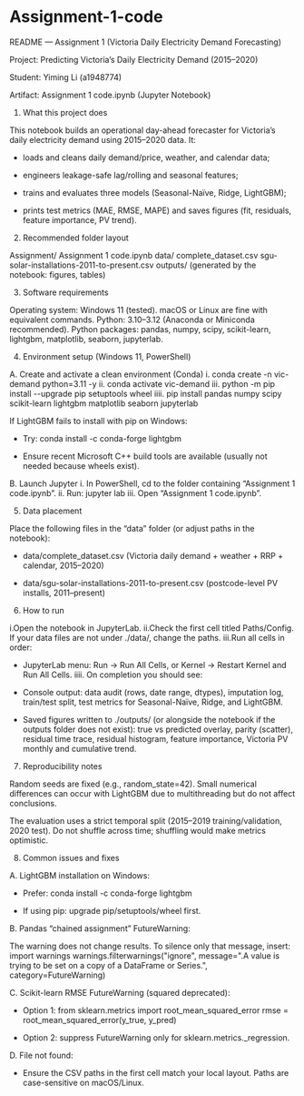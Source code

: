 # Assignment-1-code

README — Assignment 1 (Victoria Daily Electricity Demand Forecasting)

Project: Predicting Victoria’s Daily Electricity Demand (2015–2020)

Student: Yiming Li (a1948774)

Artifact: Assignment 1 code.ipynb (Jupyter Notebook)

1. What this project does

This notebook builds an operational day-ahead forecaster for Victoria’s daily electricity demand using 2015–2020 data. It:
- loads and cleans daily demand/price, weather, and calendar data;

- engineers leakage-safe lag/rolling and seasonal features;

- trains and evaluates three models (Seasonal-Naïve, Ridge, LightGBM);

- prints test metrics (MAE, RMSE, MAPE) and saves figures (fit, residuals, feature importance, PV trend).

2. Recommended folder layout

Assignment/
Assignment 1 code.ipynb
data/
complete_dataset.csv
sgu-solar-installations-2011-to-present.csv
outputs/ (generated by the notebook: figures, tables)

3. Software requirements

Operating system: Windows 11 (tested). macOS or Linux are fine with equivalent commands.
Python: 3.10–3.12 (Anaconda or Miniconda recommended).
Python packages: pandas, numpy, scipy, scikit-learn, lightgbm, matplotlib, seaborn, jupyterlab.

4. Environment setup (Windows 11, PowerShell)

A. Create and activate a clean environment (Conda)
i. conda create -n vic-demand python=3.11 -y
ii. conda activate vic-demand
iii. python -m pip install --upgrade pip setuptools wheel
iiii. pip install pandas numpy scipy scikit-learn lightgbm matplotlib seaborn jupyterlab

If LightGBM fails to install with pip on Windows:
- Try: conda install -c conda-forge lightgbm

- Ensure recent Microsoft C++ build tools are available (usually not needed because wheels exist).

B. Launch Jupyter
i. In PowerShell, cd to the folder containing “Assignment 1 code.ipynb”.
ii. Run: jupyter lab
iii. Open “Assignment 1 code.ipynb”.

5. Data placement

Place the following files in the “data” folder (or adjust paths in the notebook):
- data/complete_dataset.csv (Victoria daily demand + weather + RRP + calendar, 2015–2020)

- data/sgu-solar-installations-2011-to-present.csv (postcode-level PV installs, 2011–present)

6. How to run

i.Open the notebook in JupyterLab.
ii.Check the first cell titled Paths/Config. If your data files are not under ./data/, change the paths.
iii.Run all cells in order:
- JupyterLab menu: Run -> Run All Cells, or Kernel -> Restart Kernel and Run All Cells.
iiii. On completion you should see:
- Console output: data audit (rows, date range, dtypes), imputation log, train/test split, test metrics for Seasonal-Naïve, Ridge, and LightGBM.

- Saved figures written to ./outputs/ (or alongside the notebook if the outputs folder does not exist): true vs predicted overlay, parity (scatter), residual time trace, residual histogram, feature importance, Victoria PV monthly and cumulative trend.

7. Reproducibility notes

Random seeds are fixed (e.g., random_state=42). Small numerical differences can occur with LightGBM due to multithreading but do not affect conclusions.

The evaluation uses a strict temporal split (2015–2019 training/validation, 2020 test). Do not shuffle across time; shuffling would make metrics optimistic.

8. Common issues and fixes

A. LightGBM installation on Windows:

- Prefer: conda install -c conda-forge lightgbm

- If using pip: upgrade pip/setuptools/wheel first.

B. Pandas “chained assignment” FutureWarning:

The warning does not change results. To silence only that message, insert:
import warnings
warnings.filterwarnings("ignore",
message=".A value is trying to be set on a copy of a DataFrame or Series.",
category=FutureWarning)

C. Scikit-learn RMSE FutureWarning (squared deprecated):

- Option 1: from sklearn.metrics import root_mean_squared_error
rmse = root_mean_squared_error(y_true, y_pred)

- Option 2: suppress FutureWarning only for sklearn.metrics._regression.

D. File not found:

- Ensure the CSV paths in the first cell match your local layout. Paths are case-sensitive on macOS/Linux.
